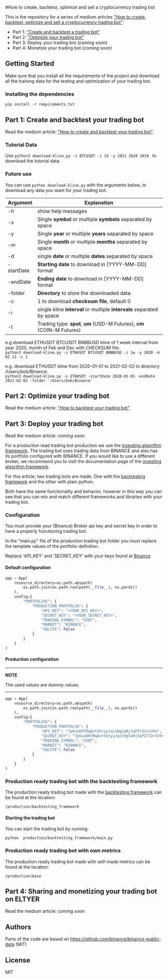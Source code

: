 #How to create, backtest, optimize and sell a cryptocurrency trading bot 

This is the repository for a series of medium articles ["How to create, backtest, optimize and sell a cryptocurrency trading bot"](https://medium.com/p/21e0ec3abdcf):
* Part 1: ["Create and backtest a trading bot"](https://medium.com/p/21e0ec3abdcf)
* Part 2: ["Optimize your trading bot"](https://medium.com/@jibbe.verhave/how-to-create-backtest-optimize-and-sell-a-cryptocurrency-trading-bot-2-4-75f5afef1f05)
* Part 3: Deploy your trading bot (_coming soon_)
* Part 4: Monetize your trading bot (_coming soon_)

## Getting Started
Make sure that you install all the requirements of the project and download 
all the training data for the testing and optimization of your trading bot.

### Installing the dependencies
`pip install -r requirements.txt`


## Part 1: Create and backtest your trading bot
Read the medium article: ["How to create and backtest your trading bot"](https://medium.com/p/21e0ec3abdcf).

### Tutorial Data
Use `python3 download-kline.py -s BTCUSDT -i 1d -y 2021 2020 2019
` to download the tutorial data.

### Future use
You can use `python download-kline.py` with the arguments below, 
to download any data you want for your trading bot.


| Argument        | Explanation |         
| --------------- | ---------------- |
| -h              | show help messages| 
| -s              | Single **symbol** or multiple **symbols** separated by space | 
| -y              | Single **year** or multiple **years** separated by space| 
| -m              | Single **month** or multiple **months** separated by space | 
| -d              | single **date** or multiple **dates** separated by space    | 
| -startDate      | **Starting date** to download in [YYYY-MM-DD] format    | 
| -endDate        | **Ending date** to download in [YYYY-MM-DD] format     | 
| -folder         | **Directory** to store the downloaded data    | 
| -c              | 1 to download **checksum file**, default 0       | 
| -i              | single kline **interval** or multiple **intervals** separated by space      |
| -t              | Trading type: **spot**, **um** (USD-M Futures), **cm** (COIN-M Futures)    |

e.g download ETHUSDT BTCUSDT BNBBUSD kline of 1 week interval from year 2020, month of Feb and Dec with CHECKSUM file:<br/>
`python3 download-kline.py -s ETHUSDT BTCUSDT BNBBUSD -i 1w -y 2020 -m 02 12 -c 1`

e.g. download ETHUSDT kline from 2020-01-01 to 2021-02-02 to directory /Users/bob/Binance:<br/>
`python3 download-kline.py -s ETHUSDT -startDate 2020-01-01 -endDate 2021-02-02 -folder '/Users/bob/Binance'`

## Part 2: Optimize your trading bot
Read the medium article: ["How to backtest your trading bot"](https://medium.com/@jibbe.verhave/how-to-create-backtest-optimize-and-sell-a-cryptocurrency-trading-bot-2-4-75f5afef1f05).


## Part 3: Deploy your trading bot 
Read the medium article: _coming soon_.

For a production read trading bot production we use the [investing algorithm framework](https://investing-algorithm-framework.com).
The trading bot uses trading data from BINANCE and also has 
its portfolio configured with BINANCE. If you would like to use a different 
broker, we recommend you to visit the documentation page of the [investing algorithm framework](https://investing-algorithm-framework.com).

For this article, two trading bots are made. One with the [backtesting framework](https://pypi.org/project/Backtesting/)
and the other with plain python. 

Both have the same functionality and behavior, however in this way you can see that
you can mix and match different frameworks and libraries with your trading bot.

### Configuration
You must provide your (Binance) Broker api key and secret key in order to 
have a properly functioning trading bot.

In the "main.py" file of the production trading bot folder you must replace 
the template values of the portfolio definition.

Replace 'API_KEY' and 'SECRET_KEY' with your keys 
found at [Binance](https://binance.com)

#### Default configuration
```python
app = App(
    resource_directory=os.path.abspath(
        os.path.join(os.path.realpath(__file__), os.pardir)
    ),
    config={
        "PORTFOLIOS": {
            "PRODUCTION_PORTFOLIO": {
                "API_KEY": "<YOUR_API_KEY>",
                "SECRET_KEY": "<YOUR_SECRET_KEY>",
                "TRADING_SYMBOL": "USDT",
                "MARKET": "BINANCE",
                "SQLITE": False
            }
        }
    }
)
```

#### Production configuration

---
**NOTE**

The used values are dummy values.

---
```python
app = App(
    resource_directory=os.path.abspath(
        os.path.join(os.path.realpath(__file__), os.pardir)
    ),
    config={
        "PORTFOLIOS": {
            "PRODUCTION_PORTFOLIO": {
                "API_KEY": "7p6voD97MqAvtSktyyJqiSHg5aRj3aPZ733rUJhU",
                "SECRET_KEY": "7p6voD97MqAvtSktyyJqiSHg5aRj3aPZ733rUJhU",
                "TRADING_SYMBOL": "USDT",
                "MARKET": "BINANCE",
                "SQLITE": False
            }
        }
    }
)
```


### Production ready trading bot with the backtesting framework
The production ready trading bot made with the [backtesting framework](https://pypi.org/project/Backtesting/) can 
be found at the location:
```shell
/production/backtesting_framework
```

#### Starting the trading bot
You can start the trading bot by running:

```shell
python  production/backtesting_framework/main.py
```

### Production ready trading bot with own metrics
The production ready trading bot made with self-made metrics can 
be found at the location:
```shell
/production/base
```


## Part 4: Sharing and monetizing your trading bot on ELTYER
Read the medium article: _coming soon_.


## Authors

Parts of the code are based on https://github.com/binance/binance-public-data (MIT)

## License

MIT
